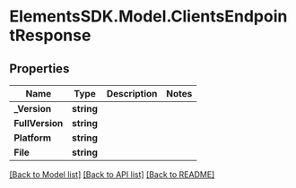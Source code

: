 # ElementsSDK.Model.ClientsEndpointResponse

## Properties

Name | Type | Description | Notes
------------ | ------------- | ------------- | -------------
**_Version** | **string** |  | 
**FullVersion** | **string** |  | 
**Platform** | **string** |  | 
**File** | **string** |  | 

[[Back to Model list]](../#documentation-for-models) [[Back to API list]](../#documentation-for-api-endpoints) [[Back to README]](../)

